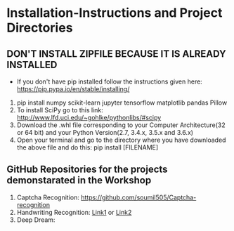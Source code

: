 # Installation-Instructions and Project Directories


## DON'T INSTALL ZIPFILE BECAUSE IT IS ALREADY INSTALLED
* If you don't have pip installed follow the instructions given here: https://pip.pypa.io/en/stable/installing/
1. pip install numpy scikit-learn jupyter tensorflow matplotlib pandas Pillow
2. To install SciPy go to this link: http://www.lfd.uci.edu/~gohlke/pythonlibs/#scipy
3. Download the .whl file corresponding to your Computer Architecture(32 or 64 bit) and your Python Version(2.7, 3.4.x, 3.5.x and 3.6.x)
4. Open your terminal and go to the directory where you have downloaded the above file and do this: pip install [FILENAME]


## GitHub Repositories for the projects demonstarated in the Workshop
1. Captcha Recognition: https://github.com/soumil505/Captcha-recognition
2. Handwriting Recognition: [Link1](https://github.com/saranshmanu/Handwriting-Recognition-using-CNN) or [Link2](https://github.com/albharath1999/Tensorflow_Tutorial-MNIST)
3. Deep Dream: 

